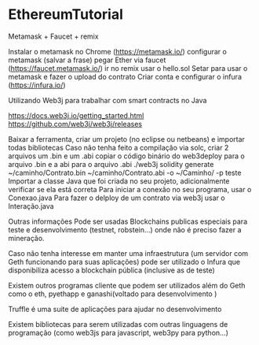 # EthereumTutorial
Metamask + Faucet + remix

Instalar o metamask no Chrome (https://metamask.io/)
configurar o metamask (salvar a frase)
pegar Ether via faucet (https://faucet.metamask.io/)
ir no remix  usar o hello.sol
Setar para usar o metamask e fazer o upload do contrato
Criar conta e configurar o infura (https://infura.io/)


Utilizando Web3j para trabalhar com smart contracts no Java

https://docs.web3j.io/getting_started.html
https://github.com/web3j/web3j/releases

Baixar a ferramenta, criar um projeto (no eclipse ou netbeans) e importar todas bibliotecas
 Caso não tenha feito a compilação via solc, criar 2 arquivos um .bin e um .abi
copiar o código binário do web3deploy para o arquivo .bin e a abi para o arquivo .abi
./web3j solidity generate ~/caminho/Contrato.bin ~/caminho/Contrato.abi -o ~/Caminho/ -p teste
Importar a classe Java que foi criada no seu projeto, adicionalmente verificar se ela está correta
Para iniciar a conexão no seu programa, usar o Conexao.java
Para fazer o delploy de um contrato via web3j usar o Interação.java

Outras informações
Pode ser usadas Blockchains publicas especiais para teste e desenvolvimento (testnet, robstein...) onde não é preciso fazer a mineração.

Caso não tenha interesse em manter uma infraestrutura (um servidor com Geth funcionando para suas aplicações) pode ser utilizado o Infura que disponibiliza acesso a blockchain pública (inclusive as de teste)

Existem outros programas cliente que podem ser utilizados além do Geth como o eth, pyethapp e ganashi(voltado para desenvolvimento )

Truffle é uma suite de aplicações para ajudar no desenvolvimento

Existem bibliotecas para serem utilizadas com outras linguagens de programação (como web3js para javascript, web3py para python…) 
